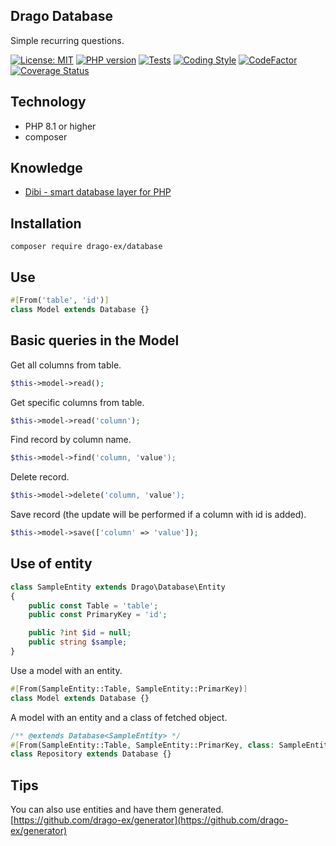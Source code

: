 ## Drago Database
Simple recurring questions.

[![License: MIT](https://img.shields.io/badge/License-MIT-yellow.svg)](https://raw.githubusercontent.com/drago-ex/database/master/license.md)
[![PHP version](https://badge.fury.io/ph/drago-ex%2Fdatabase.svg)](https://badge.fury.io/ph/drago-ex%2Fdatabase)
[![Tests](https://github.com/drago-ex/database/actions/workflows/tests.yml/badge.svg)](https://github.com/drago-ex/database/actions/workflows/tests.yml)
[![Coding Style](https://github.com/drago-ex/database/actions/workflows/coding-style.yml/badge.svg)](https://github.com/drago-ex/database/actions/workflows/coding-style.yml)
[![CodeFactor](https://www.codefactor.io/repository/github/drago-ex/database/badge)](https://www.codefactor.io/repository/github/drago-ex/database)
[![Coverage Status](https://coveralls.io/repos/github/drago-ex/database/badge.svg?branch=master)](https://coveralls.io/github/drago-ex/database?branch=master)

## Technology
- PHP 8.1 or higher
- composer

## Knowledge
- [Dibi - smart database layer for PHP](https://github.com/dg/dibi)

## Installation
```
composer require drago-ex/database
```

## Use
```php
#[From('table', 'id')]
class Model extends Database {}
```

## Basic queries in the Model

Get all columns from table.
```php
$this->model->read();
```

Get specific columns from table.
```php
$this->model->read('column');
```

Find record by column name.
```php
$this->model->find('column, 'value');
```

Delete record.
```php
$this->model->delete('column, 'value');
```

Save record (the update will be performed if a column with id is added).
```php
$this->model->save(['column' => 'value']);
```

## Use of entity
```php
class SampleEntity extends Drago\Database\Entity
{
	public const Table = 'table';
	public const PrimaryKey = 'id';

	public ?int $id = null;
	public string $sample;
}
```

Use a model with an entity.
```php
#[From(SampleEntity::Table, SampleEntity::PrimarKey)]
class Model extends Database {}
```

A model with an entity and a class of fetched object.
```php
/** @extends Database<SampleEntity> */
#[From(SampleEntity::Table, SampleEntity::PrimarKey, class: SampleEntity::class)]
class Repository extends Database {}
```

## Tips
You can also use entities and have them generated. [https://github.com/drago-ex/generator](https://github.com/drago-ex/generator)
